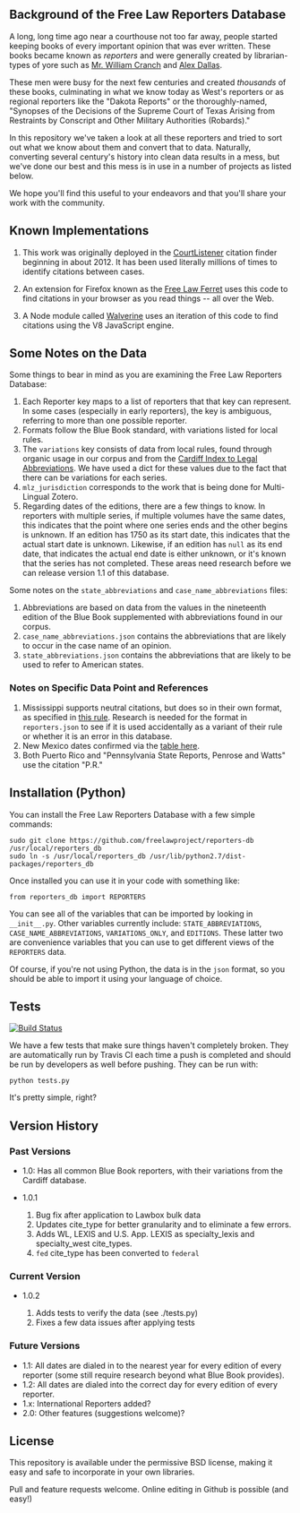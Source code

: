 ## Background of the Free Law Reporters Database

A long, long time ago near a courthouse not too far away, people started 
keeping books of every important opinion that was ever written. These books 
became known as *reporters* and were generally created by librarian-types of 
yore such as [Mr. William Cranch][crancherton] and [Alex Dallas][dalorama].

These men were busy for the next few centuries and created *thousands* of 
these books, culminating in what we know today as West's reporters or as 
regional reporters like the "Dakota Reports" or the thoroughly-named, 
"Synopses of the Decisions of the Supreme Court of Texas Arising from 
Restraints by Conscript and Other Military Authorities (Robards)."
 
In this repository we've taken a look at all these reporters and tried to 
sort out what we know about them and convert that to data. Naturally, 
converting several century's history into clean data results in a mess, but 
we've done our best and this mess is in use in a number of projects as listed
below.

We hope you'll find this useful to your endeavors and that you'll share your
work with the community.


## Known Implementations
 
 1. This work was originally deployed in the [CourtListener][cl] citation 
    finder beginning in about 2012. It has been used literally millions of 
    times to identify citations between cases.

 1. An extension for Firefox known as the [Free Law Ferret][ferret] uses this 
    code to find citations in your browser as you read things -- all over the 
    Web.
    
 1. A Node module called [Walverine][walv] uses an iteration of this code to
    find citations using the V8 JavaScript engine.


## Some Notes on the Data

Some things to bear in mind as you are examining the Free Law Reporters 
Database:

 1. Each Reporter key maps to a list of reporters that that key can represent. 
    In some cases (especially in early reporters), the key is ambiguous, 
    referring to more than one possible reporter.
 1. Formats follow the Blue Book standard, with variations listed for local 
    rules.
 1. The `variations` key consists of data from local rules, found through 
    organic usage in our corpus and from the [Cardiff Index to Legal 
    Abbreviations][cardiff]. We have used a dict for these values due to the 
    fact that there can be variations for each series.
 1. `mlz_jurisdiction` corresponds to the work that is being done for 
    Multi-Lingual Zotero.
 1. Regarding dates of the editions, there are a few things to know. In 
    reporters with multiple series, if multiple volumes have the same dates, 
    this indicates that the point where one series ends and the other begins is
    unknown. If an edition has 1750 as its start date, this indicates that the 
    actual start date is unknown. Likewise, if an edition has `null` as its 
    end date, that indicates the actual end date is either unknown, or it's
    known that the series has not completed. These areas need research before 
    we can release version 1.1 of this database.
    
Some notes on the `state_abbreviations` and `case_name_abbreviations` files:

 1. Abbreviations are based on data from the values in the nineteenth edition 
    of the Blue Book supplemented with abbreviations found in our corpus.
 1. `case_name_abbreviations.json` contains the abbreviations that are likely 
    to occur in the case name of an opinion.
 1. `state_abbreviations.json` contains the abbreviations that are likely to be
    used to refer to American states.
    
       
### Notes on Specific Data Point and References

 1. Mississippi supports neutral citations, but does so in their own format, as 
    specified in [this rule][missingthepoint]. Research is needed for the 
    format in `reporters.json` to see if it is used accidentally as a variant 
    of their rule or whether it is an error in this database.
 1. New Mexico dates confirmed via the [table here][nmdates].
 1. Both Puerto Rico and "Pennsylvania State Reports, Penrose and 
    Watts" use the citation "P.R." 


## Installation (Python)

You can install the Free Law Reporters Database with a few simple commands:

    sudo git clone https://github.com/freelawproject/reporters-db /usr/local/reporters_db
    sudo ln -s /usr/local/reporters_db /usr/lib/python2.7/dist-packages/reporters_db

Once installed you can use it in your code with something like:

    from reporters_db import REPORTERS

You can see all of the variables that can be imported by looking in 
`__init__.py`. Other variables currently include: `STATE_ABBREVIATIONS`, 
`CASE_NAME_ABBREVIATIONS`, `VARIATIONS_ONLY`, and `EDITIONS`. These latter two
are convenience variables that you can use to get different views of the 
`REPORTERS` data.

Of course, if you're not using Python, the data is in the `json` format, so 
you should be able to import it using your language of choice.


## Tests

[![Build Status](https://travis-ci.org/freelawproject/reporters-db.svg?branch=master)][travis]

We have a few tests that make sure things haven't completely broken. They are
automatically run by Travis CI each time a push is completed and should be run
by developers as well before pushing. They can be run with:

    python tests.py
    
It's pretty simple, right?


## Version History

### Past Versions

 - 1.0: Has all common Blue Book reporters, with their variations from the Cardiff database.
 - 1.0.1
    
    1. Bug fix after application to Lawbox bulk data
    2. Updates cite_type for better granularity and to eliminate a few errors.
    3. Adds WL, LEXIS and U.S. App. LEXIS as specialty_lexis and specialty_west cite_types.
    4. `fed` cite_type has been converted to `federal`

### Current Version

 - 1.0.2
    
    1. Adds tests to verify the data (see ./tests.py)
    2. Fixes a few data issues after applying tests

### Future Versions

 - 1.1: All dates are dialed in to the nearest year for every edition of every reporter (some still require
         research beyond what Blue Book provides).
 - 1.2: All dates are dialed into the correct day for every edition of every reporter.
 - 1.x: International Reporters added?
 - 2.0: Other features (suggestions welcome)?


## License

This repository is available under the permissive BSD license, making it easy 
and safe to incorporate in your own libraries.

Pull and feature requests welcome. Online editing in Github is possible (and easy!)



[crancherton]: https://en.wikipedia.org/wiki/William_Cranch
[dalorama]: https://en.wikipedia.org/wiki/Alexander_J._Dallas_%28statesman%29
[cl]: https://www.courtlistener.com
[ferret]: http://citationstylist.org/2013/08/20/free-law-ferret-document-to-cited-cases-in-a-click/
[walv]: https://github.com/adelevie/walverine
[cardiff]: http://www.legalabbrevs.cardiff.ac.uk/
[missingthepoint]: http://www.aallnet.org/main-menu/Advocacy/access/citation/neutralrules/rules-ms.html
[nmdates]: http://www.nmcompcomm.us/nmcases/pdf/NM%20Reports%20to%20Official%20-%20Vols.%201-75.pdf
[travis]: https://travis-ci.org/freelawproject/reporters-db
